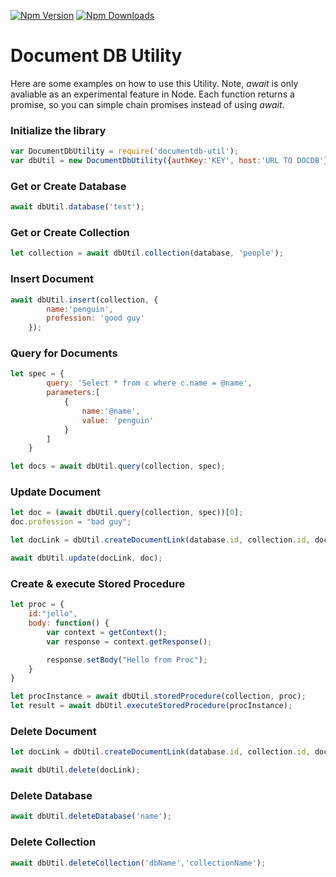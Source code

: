 [![Npm Version](https://img.shields.io/npm/v/documentdb-util.svg?style=flat)](https://www.npmjs.com/package/documentdb-util)
[![Npm Downloads](https://img.shields.io/npm/dm/documentdb-util.svg?style=flat)](https://www.npmjs.com/package/documentdb-util)

# Document DB Utility
Here are some examples on how to use this Utility. Note, *await* is only avaliable as an experimental feature in Node. Each function returns a promise, so you can simple chain promises instead of using *await*.

### Initialize the library
```javascript
var DocumentDbUtility = require('documentdb-util');
var dbUtil = new DocumentDbUtility({authKey:'KEY', host:'URL TO DOCDB'}));
```

### Get or Create Database

```javascript
await dbUtil.database('test');
```

### Get or Create Collection

```javascript
let collection = await dbUtil.collection(database, 'people');
```

### Insert Document

```javascript
await dbUtil.insert(collection, {
        name:'penguin',
        profession: 'good guy'
    });
```

### Query for Documents

```javascript
let spec = {
        query: 'Select * from c where c.name = @name',
        parameters:[
            {
                name:'@name',
                value: 'penguin'
            }
        ]
    }

let docs = await dbUtil.query(collection, spec);
```

### Update Document

```javascript
let doc = (await dbUtil.query(collection, spec))[0];
doc.profession = "bad guy";

let docLink = dbUtil.createDocumentLink(database.id, collection.id, doc.id);

await dbUtil.update(docLink, doc);
```

### Create & execute Stored Procedure

```javascript
let proc = {
    id:"jello",
    body: function() {
        var context = getContext();
        var response = context.getResponse();

        response.setBody("Hello from Proc");
    }
}

let procInstance = await dbUtil.storedProcedure(collection, proc);
let result = await dbUtil.executeStoredProcedure(procInstance);
```

### Delete Document
```javascript
let docLink = dbUtil.createDocumentLink(database.id, collection.id, doc.id);

await dbUtil.delete(docLink);
```

### Delete Database
```javascript
await dbUtil.deleteDatabase('name');
```

### Delete Collection
```javascript
await dbUtil.deleteCollection('dbName','collectionName');
```